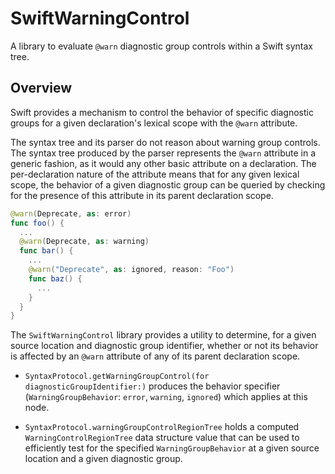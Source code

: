 # SwiftWarningControl

A library to evaluate `@warn` diagnostic group controls within a Swift syntax tree.

## Overview

Swift provides a mechanism to control the behavior of specific diagnostic groups for a given declaration's lexical scope with the `@warn` attribute.

The syntax tree and its parser do not reason about warning group controls. The syntax tree produced by the parser represents the `@warn` attribute in a generic fashion, as it would any other basic attribute on a declaration. The per-declaration nature of the attribute means that for any given lexical scope, the behavior of a given diagnostic group can be queried by checking for the presence of this attribute in its parent declaration scope. 

```swift
@warn(Deprecate, as: error)
func foo() {
  ...
  @warn(Deprecate, as: warning)
  func bar() {
    ...
    @warn("Deprecate", as: ignored, reason: "Foo")
    func baz() {
      ...
    }
  }
}
```

The `SwiftWarningControl` library provides a utility to determine, for a given source location and diagnostic group identifier, whether or not its behavior is affected by an `@warn` attribute of any of its parent declaration scope. 

* `SyntaxProtocol.getWarningGroupControl(for diagnosticGroupIdentifier:)` produces the behavior specifier (`WarningGroupBehavior`: `error`, `warning`, `ignored`) which applies at this node.

* `SyntaxProtocol.warningGroupControlRegionTree` holds a computed `WarningControlRegionTree` data structure value that can be used to efficiently test for the specified `WarningGroupBehavior` at a given source location and a given diagnostic group.
